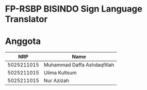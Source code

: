 # FP-RSBP BISINDO Sign Language Translator

# Anggota

| NRP | Name |
| --- | --- |
| 5025211015 | Muhammad Daffa Ashdaqfillah |
| 5025211015 | Ulima Kultsum |
| 5025211015 | Nur Azizah |
